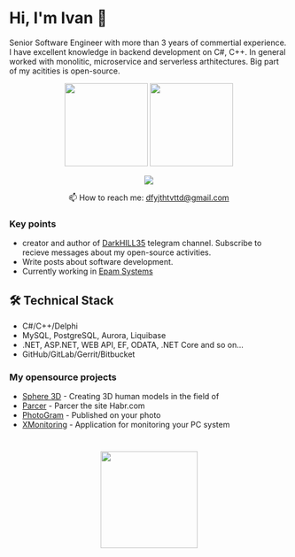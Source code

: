 # Hi, I'm Ivan 👋
Senior Software Engineer with more than 3 years of commertial experience. I have excellent knowledge in backend development on C#, C++.
In general worked with monolitic, microservice and serverless arthitectures. Big part of my acitities is open-source.

<p align='center'>
   <a href="https://github-readme-stats.vercel.app/api?username=DarkHILL35&show_icons=true&count_private=true"><img
           height=150
           src="https://github-readme-stats.vercel.app/api?username=DarkHILL35&show_icons=true&count_private=true"/></a>
   <a href="https://github.com/romankh3/github-readme-stats"><img height=150
                                                                  src="https://github-readme-stats.vercel.app/api/top-langs/?username=DarkHILL35&layout=compact"/></a>
</p>

<p align='center'>
   <a href="https://www.linkedin.com/in/DarkHILL35/">
       <img src="https://img.shields.io/badge/linkedin-%230077B5.svg?&style=for-the-badge&logo=linkedin&logoColor=white"/>
   </a>
<p align='center'>
   📫 How to reach me: <a href='mailto:dfyjthtvttd@gmail.com'>dfyjthtvttd@gmail.com</a>
</p>


### Key points
*   creator and author of [DarkHILL35](https://t.me/Godzillas153) telegram channel. Subscribe to recieve messages about my open-source activities.
*   Write posts about software development.
*   Currently working in [Epam Systems](https://www.linkedin.com/company/epam-systems/)

## 🛠 Technical Stack
*   C#/C++/Delphi
*   MySQL, PostgreSQL, Aurora, Liquibase
*   .NET, ASP.NET, WEB API, EF, ODATA, .NET Core and so on...
*   GitHub/GitLab/Gerrit/Bitbucket

### My opensource projects

*   [Sphere 3D](https://github.com/DarkHILL35/Dark) - Creating 3D human models in the field of
*   [Parcer](https://github.com/DarkHILL35/Parcer) - Parcer the site Habr.com
*   [PhotoGram](https://github.com/DarkHILL35/PhotoGram) - Published on your photo
*   [XMonitoring](https://github.com/DarkHILL35/XMonitoring) - Application for monitoring your PC system

<div align="center" style="margin: 40px 0">
   <a href="https://github.com/DarkHILL35/github-profile-views-counter">
       <img width="175px" src="https://komarev.com/ghpvc/?username=DarkHILL35&color=DE002D">
   </a>
</div>
